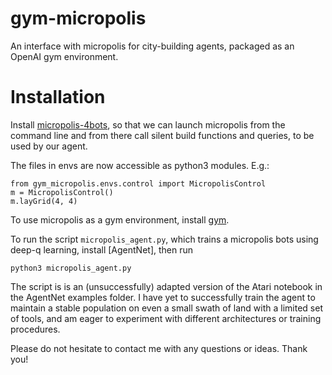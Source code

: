 # gym-micropolis
An interface with micropolis for city-building agents, packaged as an OpenAI gym environment.

# Installation

Install [micropolis-4bots](https://github.com/smearle/micropolis-4bots), so that we can launch micropolis from the command line and from there call silent build functions and queries, to be used by our agent.

The files in envs are now accessible as python3 modules. E.g.:

```
from gym_micropolis.envs.control import MicropolisControl
m = MicropolisControl()
m.layGrid(4, 4)
```

To use micropolis as a gym environment, install [gym](https://github.com/openai/gym).

To run the script `micropolis_agent.py`, which trains a micropolis bots using deep-q learning, install [AgentNet], then run
```
python3 micropolis_agent.py
```
The script is is an (unsuccessfully) adapted version of the Atari notebook in the AgentNet examples folder. I have yet to successfully train the agent to maintain a stable population on even a small swath of land with a limited set of tools, and am eager to experiment with different architectures or training procedures.

Please do not hesitate to contact me with any questions or ideas. Thank you!
